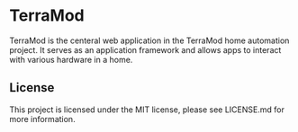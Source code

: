 TerraMod
========

TerraMod is the centeral web application in the TerraMod home automation project.  It serves as an application framework and allows apps to interact with various hardware in a home.  

License
-------

This project is licensed under the MIT license, please see LICENSE.md for more information.
